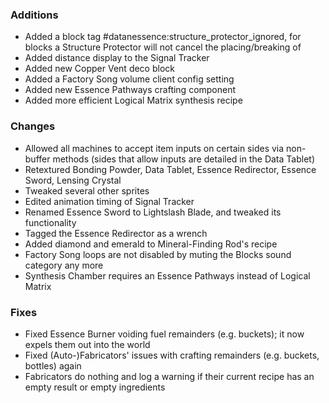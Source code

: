 ### Additions
- Added a block tag #datanessence:structure_protector_ignored, for blocks a Structure Protector will not cancel the placing/breaking of
- Added distance display to the Signal Tracker
- Added new Copper Vent deco block
- Added a Factory Song volume client config setting
- Added new Essence Pathways crafting component
- Added more efficient Logical Matrix synthesis recipe

### Changes
- Allowed all machines to accept item inputs on certain sides via non-buffer methods (sides that allow inputs are detailed in the Data Tablet)
- Retextured Bonding Powder, Data Tablet, Essence Redirector, Essence Sword, Lensing Crystal
- Tweaked several other sprites
- Edited animation timing of Signal Tracker
- Renamed Essence Sword to Lightslash Blade, and tweaked its functionality
- Tagged the Essence Redirector as a wrench
- Added diamond and emerald to Mineral-Finding Rod's recipe
- Factory Song loops are not disabled by muting the Blocks sound category any more
- Synthesis Chamber requires an Essence Pathways instead of Logical Matrix

### Fixes
- Fixed Essence Burner voiding fuel remainders (e.g. buckets); it now expels them out into the world
- Fixed (Auto-)Fabricators' issues with crafting remainders (e.g. buckets, bottles) again
- Fabricators do nothing and log a warning if their current recipe has an empty result or empty ingredients